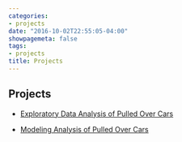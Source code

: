 ```yaml
---
categories:
- projects
date: "2016-10-02T22:55:05-04:00"
showpagemeta: false
tags:
- projects
title: Projects
---
```


## Projects 

- [ Exploratory Data Analysis of Pulled Over Cars](/project1/)

- [ Modeling Analysis of Pulled Over Cars](/project2/)